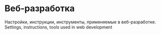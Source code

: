 # Веб-разработка

Настройки, инструкции, инструменты, применяемые в веб-разработке.
Settings, instructions, tools used in web development
